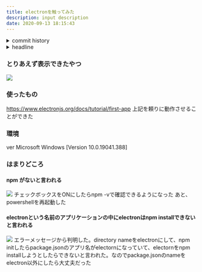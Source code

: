 ```yaml
---
title: electronを触ってみた
description: input description
date: 2020-09-13 18:15:43
---
```

<!-- history area start -->
<details><summary>commit history</summary><div><ol>
<li>2020/08/23 15:00:49 c0c9a0b</li>
</ol></div></details>
<!-- history area end -->
<!-- toc area start -->
<details><summary>headline</summary><div>
<!-- START doctoc generated TOC please keep comment here to allow auto update -->
<!-- DON'T EDIT THIS SECTION, INSTEAD RE-RUN doctoc TO UPDATE -->


- [とりあえず表示できたやつ](#%E3%81%A8%E3%82%8A%E3%81%82%E3%81%88%E3%81%9A%E8%A1%A8%E7%A4%BA%E3%81%A7%E3%81%8D%E3%81%9F%E3%82%84%E3%81%A4)
- [使ったもの](#%E4%BD%BF%E3%81%A3%E3%81%9F%E3%82%82%E3%81%AE)
- [環境](#%E7%92%B0%E5%A2%83)
- [はまりどころ](#%E3%81%AF%E3%81%BE%E3%82%8A%E3%81%A9%E3%81%93%E3%82%8D)
  - [npm がないと言われる](#npm-%E3%81%8C%E3%81%AA%E3%81%84%E3%81%A8%E8%A8%80%E3%82%8F%E3%82%8C%E3%82%8B)
  - [electronという名前のアプリケーションの中にelectronはnpm installできないと言われる](#electron%E3%81%A8%E3%81%84%E3%81%86%E5%90%8D%E5%89%8D%E3%81%AE%E3%82%A2%E3%83%97%E3%83%AA%E3%82%B1%E3%83%BC%E3%82%B7%E3%83%A7%E3%83%B3%E3%81%AE%E4%B8%AD%E3%81%ABelectron%E3%81%AFnpm-install%E3%81%A7%E3%81%8D%E3%81%AA%E3%81%84%E3%81%A8%E8%A8%80%E3%82%8F%E3%82%8C%E3%82%8B)

<!-- END doctoc generated TOC please keep comment here to allow auto update -->

</div></details>

<!-- toc area end -->

### とりあえず表示できたやつ
![](/electron_app.png)

### 使ったもの
https://www.electronjs.org/docs/tutorial/first-app
上記を頼りに動作させることができた

### 環境
ver
Microsoft Windows [Version 10.0.19041.388]

### はまりどころ
#### npm がないと言われる
![](/npm_not_found.png)
チェックボックスをONにしたらnpm -vで確認できるようになった
あと、powershellを再起動した

#### electronという名前のアプリケーションの中にelectronはnpm installできないと言われる
![](/electron_already_installed.png)
エラーメッセージから判明した。directory nameをelectronにして、npm initしたらpackage.jsonのアプリ名がelectornになっていて、electornをnpm installしようとしたらできないと言われた。なのでpackage.jsonのnameをelectron以外にしたら大丈夫だった
